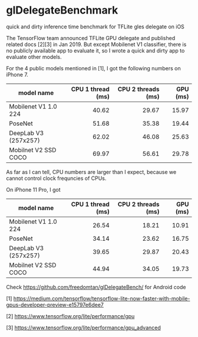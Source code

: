 # glDelegateBenchmark
quick and dirty inference time benchmark for TFLite gles delegate on iOS

The TensorFlow team announced TFLite GPU delegate and published related docs [2][3] in Jan 2019. But except Mobilenet V1 classifier, there is no publicly available app to evaluate it, so I wrote a quick and dirty app to evaluate other models.

For the 4 public models mentioned in [1], I got the following numbers on iPhone 7.

| model name |CPU 1 thread (ms) |CPU 2 threads (ms)   | GPU (ms)|
|------------|-----------------:|--------------------:|--------:|
| Mobilenet V1 1.0 224  | 40.62 | 29.67 | 15.97 |
| PoseNet               | 51.68 | 35.38 | 19.44 |
| DeepLab V3 (257x257)  | 62.02 | 46.08 | 25.63 |
| Mobilnet V2 SSD COCO  | 69.97 | 56.61 | 29.78 |

As far as I can tell, CPU numbers are larger than I expect, because we cannot control clock frequncies of CPUs.

On iPhone 11 Pro, I got

| model name |CPU 1 thread (ms) |CPU 2 threads (ms)   | GPU (ms)|
|------------|-----------------:|--------------------:|--------:|
| Mobilenet V1 1.0 224  | 26.54 | 18.21 | 10.91 |
| PoseNet               | 34.14 | 23.62 | 16.75 |
| DeepLab V3 (257x257)  | 39.65 | 29.87 | 20.43 |
| Mobilnet V2 SSD COCO  | 44.94 | 34.05 | 19.73 |


Check https://github.com/freedomtan/glDelegateBench/ for Android code

[1] https://medium.com/tensorflow/tensorflow-lite-now-faster-with-mobile-gpus-developer-preview-e15797e6dee7

[2] https://www.tensorflow.org/lite/performance/gpu

[3] https://www.tensorflow.org/lite/performance/gpu_advanced
